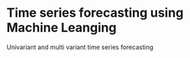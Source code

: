 # Time series forecasting using Machine Leanging
Univariant and multi variant time series forecasting
